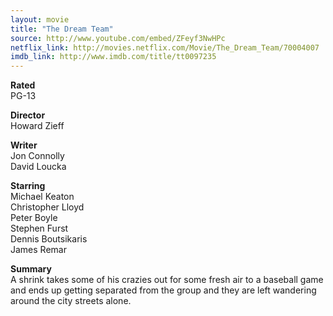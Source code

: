 ```yaml
---
layout: movie
title: "The Dream Team"
source: http://www.youtube.com/embed/ZFeyf3NwHPc
netflix_link: http://movies.netflix.com/Movie/The_Dream_Team/70004007
imdb_link: http://www.imdb.com/title/tt0097235
---
```


__Rated__<br /><span class="rated ts">PG-13</span>

__Director__<br />Howard Zieff

__Writer__<br />Jon Connolly<br />David Loucka

__Starring__<br />Michael Keaton<br />Christopher Lloyd<br />Peter Boyle<br />Stephen Furst<br />Dennis Boutsikaris<br />James Remar

__Summary__<br />A shrink takes some of his crazies out for some fresh air to a baseball game and ends up getting separated from the group and they are left wandering around the city streets alone.